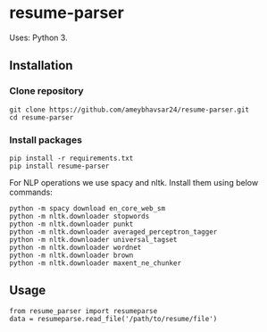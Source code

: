 # resume-parser

Uses: Python 3.

## Installation

### Clone repository
```
git clone https://github.com/ameybhavsar24/resume-parser.git
cd resume-parser
```

### Install packages
```
pip install -r requirements.txt
pip install resume-parser
```
For NLP operations we use spacy and nltk. Install them using below commands:
```
python -m spacy download en_core_web_sm
python -m nltk.downloader stopwords
python -m nltk.downloader punkt
python -m nltk.downloader averaged_perceptron_tagger
python -m nltk.downloader universal_tagset
python -m nltk.downloader wordnet
python -m nltk.downloader brown
python -m nltk.downloader maxent_ne_chunker
```


## Usage
```
from resume_parser import resumeparse
data = resumeparse.read_file('/path/to/resume/file')
```
